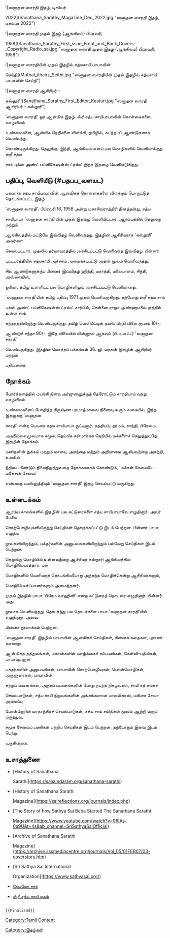 ![ஸனாதன ஸாரதி இதழ், டிசம்பர்
2022](Sanathana_Sarathy_Magazine_Dec_2022.jpg "ஸனாதன ஸாரதி இதழ், டிசம்பர் 2022")
![ஸனாதன ஸாரதி முதல் இதழ் (ஆங்கிலம்) பிப்ரவரி,
1958](Sanathana_Sarathy_First_ssue_Front_and_Back_Covers-_Copyright_Radio_sai.jpg "ஸனாதன ஸாரதி முதல் இதழ் (ஆங்கிலம்) பிப்ரவரி, 1958")
![ஸனாதன ஸாரதியின் முதல் இதழில் சத்யசாயி பாபாவின்
செய்தி](Muthal_ithahz_Seithi.jpg "ஸனாதன ஸாரதியின் முதல் இதழில் சத்யசாயி பாபாவின் செய்தி")
![ஸனாதன ஸாரதி ஆசிரியர் -
கஸ்தூரி](Sanathana_Sarathy_First_Editor_Kasturi.jpg "ஸனாதன ஸாரதி ஆசிரியர் - கஸ்தூரி")
'ஸனாதன ஸாரதி' ஓர் ஆன்மிக இதழ். ஸ்ரீ சத்ய சாயிபாபாவின் கொள்கைகளை, வாழ்வியல்
உண்மைகளை, ஆன்மிக நெறிகளை விளக்கி, தமிழில், கடந்த 51 ஆண்டுகளாக வெளிவந்து
கொண்டிருக்கிறது. தெலுங்கு, இந்தி, ஆங்கிலம் எனப் பல மொழிகளில் வெளியாகிறது. ஸ்ரீ சத்ய
சாய் புக்ஸ் அண்ட் பப்ளிகேஷன்ஸ் ட்ரஸ்ட் இந்த இதழை வெளியிடுகிறது.

## பதிப்பு, வெளியீடு {#பதபப_வளயட}

பகவான் சத்ய சாயிபாபாவின் ஆன்மிகக் கொள்கைகளை விளக்கும் பொருட்டுத் தொடங்கப்பட்ட இதழ்
'ஸனாதன ஸாரதி'. பிப்ரவரி 16, 1958 அன்று மகாசிவராத்திரி தினத்தன்று, சத்ய
சாயிபாபா 'ஸனாதன சாரதி'யின் முதல் இதழை வெளியிட்டார். ஆரம்பத்தில் தெலுங்கு மற்றும்
ஆங்கிலத்தில் மட்டுமே இவ்விதழ் வெளிவந்தது. இதழின் ஆசிரியராக 'கஸ்தூரி' அவர்கள்
செயல்பட்டார். முதலில் தர்மாவரத்தில் அச்சிடப்பட்டு வெளிவந்த இவ்விதழ், பின்னர்
புட்டபர்த்தியில் சத்யசாயி அச்சகம் அமைக்கப்பட்டு அதன் மூலம் வெளிவந்தது.

சில ஆண்டுகளுக்குப் பின்னர் இவ்விதழ் ஹிந்தி, மராத்தி, மலையாளம், சிந்தி, அஸ்ஸாமிஸ்,
ஒரியா, தமிழ் உள்ளிட்ட பல மொழிகளிலும் அச்சிடப்பட்டு வெளியானது.

'ஸனாதன சாரதி\'யின் தமிழ் பதிப்பு 1971 முதல் வெளிவருகிறது. தற்போது ஸ்ரீ சத்ய சாய்
புக்ஸ் அண்ட் பப்ளிகேஷன்ஸ் ட்ரஸ்ட் சார்பில், சென்னை ராஜா அண்ணாமலைபுரத்தில் உள்ள சாய்
சுந்தரத்திலிருந்து வெளிவருகிறது. தமிழ் வெளியீட்டின் தனிப் பிரதி விலை ரூபாய் 10/-.
ஆண்டுச் சந்தா 90/-. இதே விலையில் மின்னூல் ஆகவும் (பி.டி.எஃப்) 'ஸனாதன சாரதி\'
வெளிவருகிறது. இதழின் மொத்தப் பக்கங்கள் 36. ஜி. வரதன் இதழின் ஆசிரியர் மற்றும்
பதிப்பாளர்.

## நோக்கம்

போர்க்களத்தில் மயங்கி நின்ற அர்ஜுனனுக்குத் தேரோட்டும் சாரதியாய் வந்து வாழ்வியல்
உண்மைகளைப் போதித்த கிருஷ்ண பரமாத்மாவை நினைவு கூரும் வகையில், இந்த இதழுக்கு 'ஸனாதன
சாரதி' என்ற பெயரை சத்ய சாயிபாபா சூட்டினார். சத்தியம், தர்மம், சாந்தி, பிரேமை,
அஹிம்சை மூலமாக சமூக, தெய்வீக சன்மார்க்க நெறியில் மக்களைச் செலுத்துவதே இதழின் நோக்கம்.

மனிதனின் துக்கம் மற்றும் மாயை, அகந்தை மற்றும் அறியாமை ஆகியவற்றை அகற்றி, உலகில்
நீதியை மீண்டும் நிலைநிறுத்துவதை நோக்கமாகக் கொண்டும், \'மக்கள் சேவையே மகேசன் சேவை'
என்பதை வலியுறுத்தியும் 'ஸனாதன சாரதி' இதழ் செயல்பட்டு வருகிறது.

## உள்ளடக்கம்

ஆரம்ப காலங்களில் இதழின் பல கட்டுரைகளை சத்ய சாயிபாபாவே எழுதினார். அவர் பேசிய
சொற்பொழிவுகளிலிருந்து செய்திகள் தொகுக்கப்பட்டு இடம் பெற்றன. பின்னர் பாபா எழுதிய
நூல்களிலிருந்தும், பக்தர்களின் அனுபவங்களிலிருந்தும் பல்வேறு செய்திகள் இடம் பெற்றன.
தெலுங்கு மொழியில் உள்ளவற்றை ஆசிரியர் கஸ்தூரி ஆங்கிலத்தில் மொழிபெயர்த்தார். பல
மொழிகளில் வெளிவரத் தொடங்கியபோது அந்தந்த மொழிக்கென்று ஆசிரியர்களும்,
மொழிபெயர்ப்பாளர்களும் அமைந்தனர்.

முதல் இதழில் பாபா 'பிரேம வாஹினி' என்ற கட்டுரைத் தொடரை எழுதினார். பின்னர் அது
நூலாக வெளிவந்தது. தொடர்ந்து பல தொடர்களை பாபா 'ஸனாதன சாரதி'யில் எழுதினார். அவை
பின்னர் நூலாக்கம் பெற்றன.

'ஸனாதன சாரதி' இதழில் பாபாவின் ஆன்மிகச் செய்திகள், சின்னக் கதைகள், புராண வரலாறு,
ஆன்மிகத் தத்துவங்கள், மகான்களின் வாழ்க்கைச் சம்பவங்கள், கேள்வி-பதில்கள், பாபாவுடனான
பக்தர்களின் அனுபவங்கள், பாபாவின் சொற்பொழிவுகள், பொன்மொழிகள், அருளுரைகள், பாபாவின்
சுற்றுப் பயணங்கள், அந்தப் பயணங்களின் போது நடந்த நிகழ்வுகள், சாயி சத் சங்கச்
செயல்பாடுகள், சத்ய சாயி நிறுவங்களின் அங்கங்களான பாலவிகாஸ், மகிளா சேவா அமைப்பு
போன்றோரின் மாதாந்திரச் செயல்பாடுகள், சத்ய சாய் சமிதிகள் மூலம் ஆற்றி வரும் மருத்துவ,
சமூக சேவைப் பணிகள் பற்றிய செய்திகள் இடம் பெற்றன. தற்போதும் இவை இடம் பெற்று
வருகின்றன.

## உசாத்துணை

-   [History of Sanathana
    Sarathi](https://saisundaram.org/sanathana-sarathi)
-   [History of Sanathana Sarathi
    Magazine](https://saireflections.org/journals/index.php)
-   [The Story of how Sathya Sai Baba Started The Sanathana Sarathi
    Magazine](https://www.youtube.com/watch?v=9flIAs-0a9U&t=4s&ab_channel=SriSathyaSaiOfficial)
-   [Archive of Sanathana Sarathi
    Magazine](https://archive.sssmediacentre.org/journals/Vol_05/01FEB07/03-coverstory.htm)
-   [Sri Sathya Sai International
    Organization](https://www.sathyasai.org/)
-   [ரேடியோ சாய்](https://archive.sssmediacentre.org/www/)
-   [ஸ்ரீ சத்ய சாயி யுகம்](https://sathyasaiyugam.blogspot.com/)

```{=mediawiki}
{{Finalised}}
```
[Category:Tamil Content](Category:Tamil_Content "wikilink")
[Category:இதழ்கள்](Category:இதழ்கள் "wikilink")
